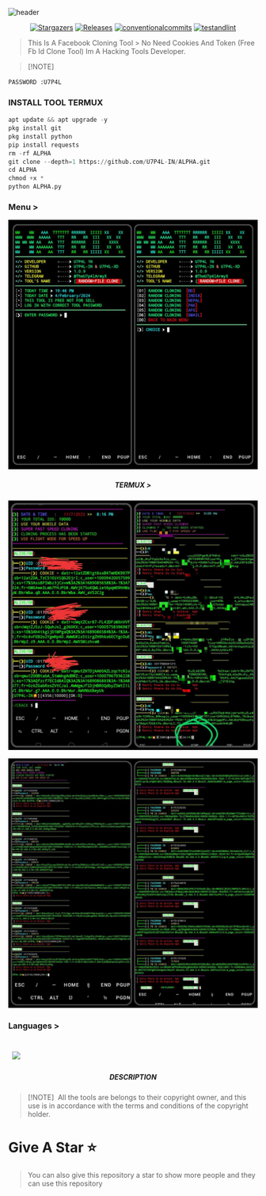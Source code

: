 ![header](https://capsule-render.vercel.app/api?type=waving&color=auto&height=300&section=header&text=ALPHA%20PLUS&fontSize=90&animation=fadeIn&fontAlignY=38&desc=ALPHA%20FB%20CLONING%20SCRIPT%20USING%20FOR%20ID%20CLONING&descAlignY=51&descAlign=62)

</p>
   <p align="center">
      <a href="https://github.com/U7P4L-IN/ALPHA/stargazers">
      <img alt="Stargazers" src="https://img.shields.io/github/stars/U7P4L-IN/ALPHA?style=for-the-badge&logo=github&color=f4dbd6&logoColor=D9E0EE&labelColor=302D41"></a>
      <a href="https://github.com/U7P4L-IN/ALPHA/releases/latest">
      <img alt="Releases" src="https://img.shields.io/github/release/U7P4L-IN/ALPHA?style=for-the-badge&logo=semantic-release&color=f5bde6&logoColor=D9E0EE&labelColor=302D41"/></a>
      <a href="https://www.conventionalcommits.org/en/v1.0.0/">
      <img alt="conventionalcommits" src="https://img.shields.io/badge/Conventional%20Commits-1.0.0-%23FE5196?style=for-the-badge&logo=conventionalcommits&color=ee99a0&logoColor=D9E0EE&labelColor=302D41"></a>
      <a href="https://github.com/U7P4L-IN/ALPHA/actions/workflows/github-action.yml">
      <img alt="testandlint" src="https://img.shields.io/github/actions/workflow/status/vn7n24fzkq/github-profile-summary-cards/test-and-lint.yml?branch=main&label=Test%20and%20Lint&style=for-the-badge&color=a6da95"></a>
   </p>

> This Is A Facebook Cloning Tool > No Need Cookies And Token (Free Fb Id Clone Tool) Im A Hacking Tools Developer.


> [!NOTE]  
```python
PASSWORD :U7P4L
```

### INSTALL TOOL TERMUX
```python
apt update && apt upgrade -y
pkg install git
pkg install python
pip install requests
rm -rf ALPHA
git clone --depth=1 https://github.com/U7P4L-IN/ALPHA.git
cd ALPHA
chmod +x *
python ALPHA.py
```
### Menu >

<p align="center"><img src="./image/photo1.jpg">

<h5 align="center"><b>TERMUX > </b></h5>

<p align="center"><img src="./image/photo2.jpg">
<p align="center"><img src="./image/photo3.jpg">

### Languages >

</a>

<br>
<a href="https://github.com/U7P4L-IN/ALPHA">
  <img align="center" style="margin:0.5rem" src="https://github-readme-stats.vercel.app/api/pin/?username=U7P4L-IN&repo=ALPHA&title_color=ffffff&text_color=c9cacc&icon_color=4AB197&bg_color=1A2B34" />
</a>

<h5 align="center"><b>DESCRIPTION</b></h5>

> [!NOTE]  
> All the tools are belongs to their copyright owner, and this use is in accordance with the terms and conditions of the copyright holder.

# Give A Star ⭐

> You can also give this repository a star to show more people and they can use this repository

